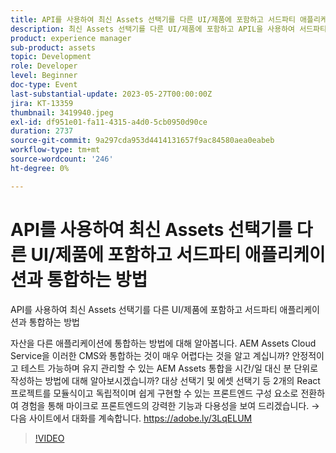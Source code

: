 ```yaml
---
title: API를 사용하여 최신 Assets 선택기를 다른 UI/제품에 포함하고 서드파티 애플리케이션과 통합하는 방법
description: 최신 Assets 선택기를 다른 UI/제품에 포함하고 APIL을 사용하여 서드파티 애플리케이션과 통합하는 방법에셋을 다른 애플리케이션에 통합하는 것과 관련하여 보유하고 있는 모든 옵션을 활용하는 방법을 알아보십시오. AEM Assets Cloud Service을 이러한 CMS와 통합하는 것이 매우 어렵다는 것을 알고 계십니까? 안정적이고 테스트 가능하며 유지 관리할 수 있는 AEM Assets 통합을 시간/일 대신 분 단위로 작성하는 방법에 대해 알아보시겠습니까? 대상 선택기 및 에셋 선택기 등 2개의 React 프로젝트를 모듈식이고 독립적이며 쉽게 구현할 수 있는 프론트엔드 구성 요소로 전환하여 경험을 통해 마이크로 프론트엔드의 강력한 기능과 다용성을 보여 드리겠습니다.
product: experience manager
sub-product: assets
topic: Development
role: Developer
level: Beginner
doc-type: Event
last-substantial-update: 2023-05-27T00:00:00Z
jira: KT-13359
thumbnail: 3419940.jpeg
exl-id: df951e01-fa11-4315-a4d0-5cb0950d90ce
duration: 2737
source-git-commit: 9a297cda953d4414131657f9ac84580aea0eabeb
workflow-type: tm+mt
source-wordcount: '246'
ht-degree: 0%

---
```


# API를 사용하여 최신 Assets 선택기를 다른 UI/제품에 포함하고 서드파티 애플리케이션과 통합하는 방법

API를 사용하여 최신 Assets 선택기를 다른 UI/제품에 포함하고 서드파티 애플리케이션과 통합하는 방법

자산을 다른 애플리케이션에 통합하는 방법에 대해 알아봅니다. AEM Assets Cloud Service을 이러한 CMS와 통합하는 것이 매우 어렵다는 것을 알고 계십니까? 안정적이고 테스트 가능하며 유지 관리할 수 있는 AEM Assets 통합을 시간/일 대신 분 단위로 작성하는 방법에 대해 알아보시겠습니까? 대상 선택기 및 에셋 선택기 등 2개의 React 프로젝트를 모듈식이고 독립적이며 쉽게 구현할 수 있는 프론트엔드 구성 요소로 전환하여 경험을 통해 마이크로 프론트엔드의 강력한 기능과 다용성을 보여 드리겠습니다. → 다음 사이트에서 대화를 계속합니다. https://adobe.ly/3LqELUM

>[!VIDEO](https://video.tv.adobe.com/v/3419940/?learn=on)
